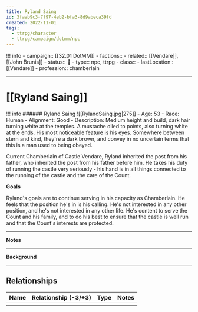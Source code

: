 ```yaml
---
title: Ryland Saing
id: 3faab9c3-7f97-4eb2-bfa3-8d9abeca39fd
created: 2022-11-01
tags:
  - ttrpg/character
  - ttrpg/campaign/dotmm/npc
---
```



!!! info
    - campaign:: [[32.01 DotMM]]
    - factions:: 
    - related:: [[Vendare]], [[John Brunis]]
    - status:: 💓
    - type:: npc, ttrpg
    - class::
    - lastLocation:: [[Vendare]]
    - profession:: chamberlain

---

# [[Ryland Saing]]

!!! info
    ###### Ryland Saing
    ![[RylandSaing.jpg|275]]
    - Age: 53
    - Race: Human
    - Alignment: Good
    - Description: Medium height and build, dark hair turning white at the temples. A mustache oiled to points, also turning white at the ends. His most noticeable feature is his eyes. Somewhere between stern and kind, they're a dark brown, and convey in no uncertain terms that this is a man used to being obeyed.

Current Chamberlain of Castle Vendare, Ryland inherited the post from his father, who inherited the post from his father before him. He takes his duty of running the castle very seriously - his hand is in all things connected to the running of the castle and the care of the Count.



**Goals**

Ryland's goals are to continue serving in his capacity as Chamberlain. He feels that the position he's in is his calling. He's not interested in any other position, and he's not interested in any other life. He's content to serve the Count and his family, and to do his best to ensure that the castle is well run and that the Count's interests are protected.

---
**Notes**

---
**Background**

---

## Relationships

| Name    | Relationship (-3/+3) | Type | Notes  |
| ------- | :------------------: | ---- | ------ |
|         |                      |      |        |  
